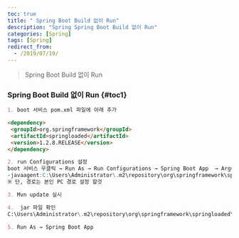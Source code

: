 ```yaml
---
toc: true
title: " Spring Boot Build 없이 Run"
description: "Spring Spring Boot Build 없이 Run"
categories: [Spring]
tags: [Spring]
redirect_from:
  - /2019/07/19/
---
```


> Spring Boot Build 없이 Run

### Spring Boot Build 없이 Run {#toc1}

```md
1. boot 서비스 pom.xml 파일에 아래 추가

<dependency>
 <groupId>org.springframework</groupId>
 <artifactId>springloaded</artifactId>
 <version>1.2.8.RELEASE</version>
</dependency>

2. run Configurations 설정
boot 서비스 우클릭 → Run As → Run Configurations → Spring Boot App  → Arguments → VM arguments 에디터 창에서 아래 설정 작성
-javaagent:C:\Users\Administrator\.m2\repository\org\springframework\springloaded\1.2.8.RELEASE\springloaded-1.2.8.RELEASE.jar -noverify
※ 단, 경로는 본인 PC 경로 설정 할것

3. Mvn update 실시

4.  jar 파일 확인
C:\Users\Administrator\.m2\repository\org\springframework\springloaded\1.2.8.RELEASE\ 내에 springloaded-1.2.8.RELEASE.jar 확인

5. Run As → Spring Boot App
```

[^1]: This is a footnote.

[kramdown]: https://kramdown.gettalong.org/
[My Blog]: https://marindie.github.io